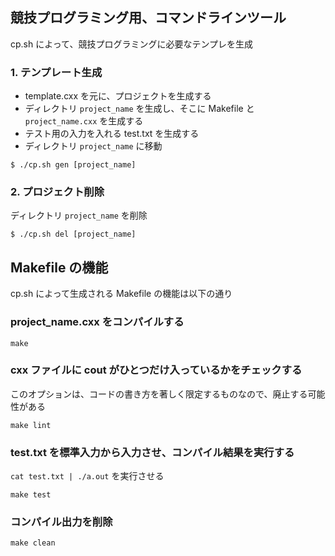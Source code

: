 ## 競技プログラミング用、コマンドラインツール

cp.sh によって、競技プログラミングに必要なテンプレを生成

### 1. テンプレート生成

* template.cxx を元に、プロジェクトを生成する
* ディレクトリ `project_name` を生成し、そこに Makefile と `project_name.cxx` を生成する
* テスト用の入力を入れる test.txt を生成する
* ディレクトリ `project_name` に移動

```
$ ./cp.sh gen [project_name]
```

### 2. プロジェクト削除

ディレクトリ `project_name` を削除

```
$ ./cp.sh del [project_name]
```

## Makefile の機能

cp.sh によって生成される Makefile の機能は以下の通り

### project\_name.cxx をコンパイルする

```
make
``` 

### cxx ファイルに cout がひとつだけ入っているかをチェックする

このオプションは、コードの書き方を著しく限定するものなので、廃止する可能性がある

```
make lint
``` 


### test.txt を標準入力から入力させ、コンパイル結果を実行する

`cat test.txt | ./a.out` を実行させる

```
make test
```

### コンパイル出力を削除

```
make clean
```
